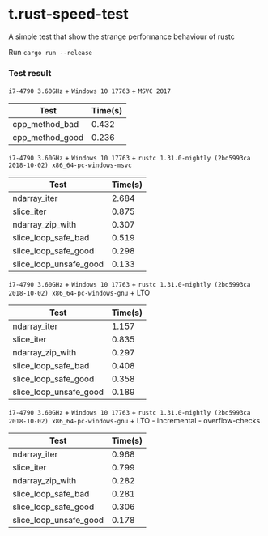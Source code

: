 # t.rust-speed-test
A simple test that show the strange performance behaviour of rustc

Run `cargo run --release`

### Test result

`i7-4790 3.60GHz` + `Windows 10 17763` + `MSVC 2017`

|          Test          | Time(s) |
|------------------------|---------|
|     cpp_method_bad     |  0.432  |
|    cpp_method_good     |  0.236  |

`i7-4790 3.60GHz` + `Windows 10 17763` + `rustc 1.31.0-nightly (2bd5993ca 2018-10-02) x86_64-pc-windows-msvc`

|          Test          | Time(s) |
|------------------------|---------|
|      ndarray_iter      |  2.684  |
|       slice_iter       |  0.875  |
|    ndarray_zip_with    |  0.307  |
|   slice_loop_safe_bad  |  0.519  |
|  slice_loop_safe_good  |  0.298  |
| slice_loop_unsafe_good |  0.133  |


`i7-4790 3.60GHz` + `Windows 10 17763` + `rustc 1.31.0-nightly (2bd5993ca 2018-10-02) x86_64-pc-windows-gnu` + LTO

|          Test          | Time(s) |
|------------------------|---------|
|      ndarray_iter      |  1.157  |
|       slice_iter       |  0.835  |
|    ndarray_zip_with    |  0.297  |
|   slice_loop_safe_bad  |  0.408  |
|  slice_loop_safe_good  |  0.358  |
| slice_loop_unsafe_good |  0.189  |

`i7-4790 3.60GHz` + `Windows 10 17763` + `rustc 1.31.0-nightly (2bd5993ca 2018-10-02) x86_64-pc-windows-gnu` + LTO - incremental - overflow-checks

|          Test          | Time(s) |
|------------------------|---------|
|      ndarray_iter      |  0.968  |
|       slice_iter       |  0.799  |
|    ndarray_zip_with    |  0.282  |
|   slice_loop_safe_bad  |  0.281  |
|  slice_loop_safe_good  |  0.306  |
| slice_loop_unsafe_good |  0.178  |